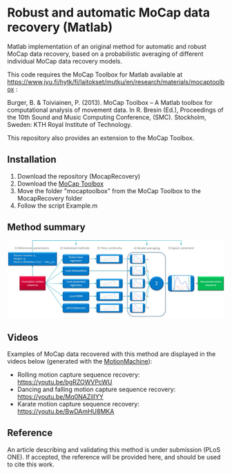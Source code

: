 # Robust and automatic MoCap data recovery (Matlab)

Matlab implementation of an original method for automatic and robust MoCap data recovery, based on a probabilistic averaging of different individual MoCap data recovery models.

This code requires the MoCap Toolbox for Matlab available at https://www.jyu.fi/hytk/fi/laitokset/mutku/en/research/materials/mocaptoolbox :

Burger, B. & Toiviainen, P. (2013). MoCap Toolbox – A Matlab toolbox for computational analysis of movement data. In R. Bresin (Ed.), Proceedings of the 10th Sound and Music Computing Conference, (SMC). Stockholm, Sweden: KTH Royal Institute of Technology.

This repository also provides an extension to the MoCap Toolbox.

## Installation

1. Download the repository (MocapRecovery)
2. Download the [MoCap Toolbox](https://www.jyu.fi/hytk/fi/laitokset/mutku/en/research/materials/mocaptoolbox)
3. Move the folder "mocaptoolbox" from the MoCap Toolbox to the MocapRecovery folder
4. Follow the script Example.m

## Method summary

![Method block diagram](BlockDiagram.jpg)

## Videos

Examples of MoCap data recovered with this method are displayed in the videos below (generated with the [MotionMachine](https://github.com/numediart/ofxMotionMachine)):

* Rolling motion capture sequence recovery: https://youtu.be/bgRZOWVPcWU
* Dancing and falling motion capture sequence recovery: https://youtu.be/Mq0NAZilIYY
* Karate motion capture sequence recovery: https://youtu.be/BwDAmHU8MKA

## Reference

An article describing and validating this method is under submission (PLoS ONE). If accepted, the reference will be provided here, and should be used to cite this work.
